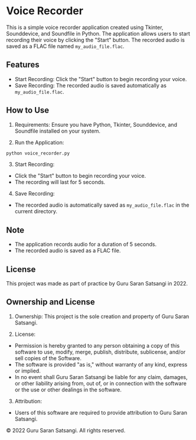# Voice Recorder

This is a simple voice recorder application created using Tkinter, Sounddevice, and Soundfile in Python. The application allows users to start recording their voice by clicking the "Start" button. The recorded audio is saved as a FLAC file named `my_audio_file.flac`.

## Features

-   Start Recording:   Click the "Start" button to begin recording your voice.
-   Save Recording:   The recorded audio is saved automatically as `my_audio_file.flac`.

## How to Use

1.   Requirements:   Ensure you have Python, Tkinter, Sounddevice, and Soundfile installed on your system.

2.   Run the Application:  
   ```bash
   python voice_recorder.py
   ```

3.   Start Recording:  
   - Click the "Start" button to begin recording your voice.
   - The recording will last for 5 seconds.

4.   Save Recording:  
   - The recorded audio is automatically saved as `my_audio_file.flac` in the current directory.

## Note
- The application records audio for a duration of 5 seconds.
- The recorded audio is saved as a FLAC file.

## License

This project was made as part of practice by Guru Saran Satsangi in 2022.

## Ownership and License

1.   Ownership:   This project is the sole creation and property of Guru Saran Satsangi.

2.   License:  
   - Permission is hereby granted to any person obtaining a copy of this software to use, modify, merge, publish, distribute, sublicense, and/or sell copies of the Software.
   - The software is provided "as is," without warranty of any kind, express or implied.
   - In no event shall Guru Saran Satsangi be liable for any claim, damages, or other liability arising from, out of, or in connection with the software or the use or other dealings in the software.

3.   Attribution:  
   - Users of this software are required to provide attribution to Guru Saran Satsangi.

© 2022 Guru Saran Satsangi. All rights reserved.

